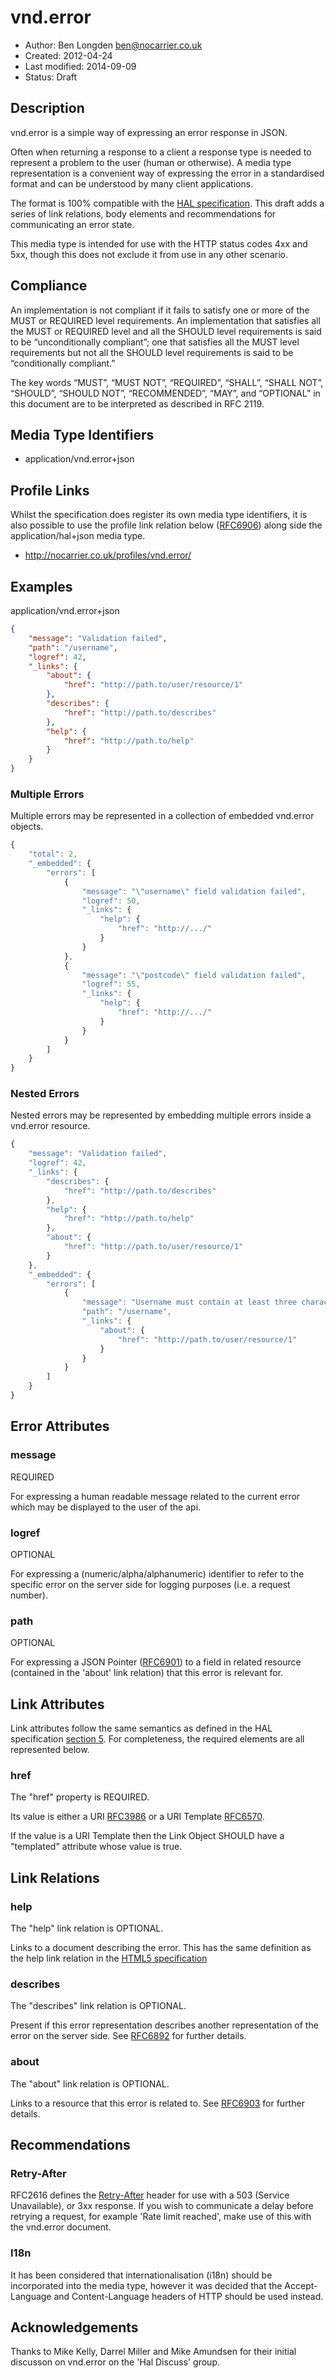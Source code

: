 # vnd.error

* Author: Ben Longden <ben@nocarrier.co.uk>
* Created: 2012-04-24
* Last modified: 2014-09-09
* Status: Draft

## Description

vnd.error is a simple way of expressing an error response in JSON.

Often when returning a response to a client a response type is needed to represent a problem to the user (human or otherwise).  A media type representation is a convenient way of expressing the error in a standardised format and can be understood by many client applications.

The format is 100% compatible with the [HAL specification](http://tools.ietf.org/html/draft-kelly-json-hal). This draft adds a series of link relations, body elements and recommendations for communicating an error state.

This media type is intended for use with the HTTP status codes 4xx and 5xx, though this does not exclude it from use in any other scenario.

## Compliance

An implementation is not compliant if it fails to satisfy one or more of the MUST or REQUIRED level requirements. An implementation that satisfies all the MUST or REQUIRED level and all the SHOULD level requirements is said to be “unconditionally compliant”; one that satisfies all the MUST level requirements but not all the SHOULD level requirements is said to be “conditionally compliant.”

The key words “MUST”, “MUST NOT”, “REQUIRED”, “SHALL”, “SHALL NOT”, “SHOULD”, “SHOULD NOT”, “RECOMMENDED”, “MAY”, and “OPTIONAL” in this document are to be interpreted as described in RFC 2119.

## Media Type Identifiers

* application/vnd.error+json

## Profile Links

Whilst the specification does register its own media type identifiers, it is also possible to use the profile link relation below  ([RFC6906](https://tools.ietf.org/html/rfc6906)) along side the application/hal+json media type.

* http://nocarrier.co.uk/profiles/vnd.error/

## Examples

application/vnd.error+json
```json
{
    "message": "Validation failed",
    "path": "/username",
    "logref": 42,
    "_links": {
        "about": {
            "href": "http://path.to/user/resource/1"
        },
        "describes": {
            "href": "http://path.to/describes"
        },
        "help": {
            "href": "http://path.to/help"
        }
    }
}
```

### Multiple Errors

Multiple errors may be represented in a collection of embedded vnd.error objects.

```javascript
{
    "total": 2,
    "_embedded": {
        "errors": [
            {
                "message": "\"username\" field validation failed",
                "logref": 50,
                "_links": {
                    "help": {
                        "href": "http://.../"
                    }
                }
            },
            {
                "message": "\"postcode\" field validation failed",
                "logref": 55,
                "_links": {
                    "help": {
                        "href": "http://.../"
                    }
                }
            }
        ]
    }
}
```

### Nested Errors

Nested errors may be represented by embedding multiple errors inside a vnd.error resource.

```javascript
{
    "message": "Validation failed",
    "logref": 42,
    "_links": {
        "describes": {
            "href": "http://path.to/describes"
        },
        "help": {
            "href": "http://path.to/help"
        },
        "about": {
            "href": "http://path.to/user/resource/1"
        }
    },
    "_embedded": {
        "errors": [
            {
                "message": "Username must contain at least three characters",
                "path": "/username",
                "_links": {
                    "about": {
                        "href": "http://path.to/user/resource/1"
                    }
                }
            }
        ]
    }
}
```

## Error Attributes

### message

REQUIRED

For expressing a human readable message related to the current error which may be displayed to the user of the api.

### logref

OPTIONAL

For expressing a (numeric/alpha/alphanumeric) identifier to refer to the specific error on the server side for logging purposes (i.e. a request number).

### path

OPTIONAL

For expressing a JSON Pointer ([RFC6901](http://tools.ietf.org/html/rfc6901)) to a field in related resource (contained in the 'about' link relation) that this error is relevant for.

## Link Attributes

Link attributes follow the same semantics as defined in the HAL specification [section 5](http://tools.ietf.org/html/draft-kelly-json-hal-06#section-5). For completeness, the required elements are all represented below.

### href

The "href" property is REQUIRED.

Its value is either a URI [RFC3986](http://tools.ietf.org/html/rfc3986) or a URI Template [RFC6570](http://tools.ietf.org/html/rfc6570).

If the value is a URI Template then the Link Object SHOULD have a "templated" attribute whose value is true.

## Link Relations

### help

The "help" link relation is OPTIONAL.

Links to a document describing the error. This has the same definition as the help link relation in the [HTML5 specification](http://www.w3.org/TR/html5/links.html#link-type-help)

### describes

The "describes" link relation is OPTIONAL.

Present if this error representation describes another representation of the error on the server side. See [RFC6892](http://tools.ietf.org/html/rfc6892) for further details.

### about

The "about" link relation is OPTIONAL.

Links to a resource that this error is related to. See [RFC6903](http://tools.ietf.org/html/rfc6903#section-2) for further details.

## Recommendations

### Retry-After

RFC2616 defines the [Retry-After](http://www.w3.org/Protocols/rfc2616/rfc2616-sec14.html#sec14.37) header for use with a 503 (Service Unavailable), or 3xx response. If you wish to communicate a delay before retrying a request, for example 'Rate limit reached', make use of this with the vnd.error document.

### I18n

It has been considered that internationalisation (i18n) should be incorporated into the media type, however it was decided that the Accept-Language and Content-Language headers of HTTP should be used instead.

## Acknowledgements

Thanks to Mike Kelly, Darrel Miller and Mike Amundsen for their initial discusson on vnd.error on the 'Hal Discuss' group.
